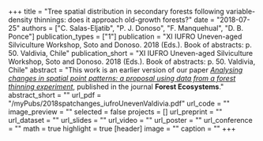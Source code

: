 +++
title = "Tree spatial distribution in secondary forests following variable-density thinnings: does it approach old-growth forests?"
date = "2018-07-25"
authors = ["C. Salas-Eljatib", "P. J. Donoso", "F. Manquehual", "D. B. Ponce"]
publication_types = ["1"]
publication = "XI IUFRO Uneven-aged Silviculture Workshop, Soto and Donoso. 2018 (Eds.).  Book of abstracts: p. 50. Valdivia, Chile"
publication_short = "XI IUFRO Uneven-aged Silviculture Workshop, Soto and Donoso. 2018 (Eds.).  Book of abstracts: p. 50. Valdivia, Chile"
abstract = "This work is an earlier version of our paper [*Analysing changes in spatial point patterns: a proposal using data from a forest thinning experiment*](https://eljatib.com/publication/2022-12-10_analysing_changes_in/), published in the journal **Forest Ecosystems**."
abstract_short = ""
url_pdf = "/myPubs/2018spatchanges_iufroUnevenValdivia.pdf"
url_code = ""
image_preview = ""
selected = false
projects = []
url_preprint = ""
url_dataset = ""
url_slides = ""
url_video = ""
url_poster = ""
url_conference = ""
math = true
highlight = true
[header]
image = ""
caption = ""
+++
